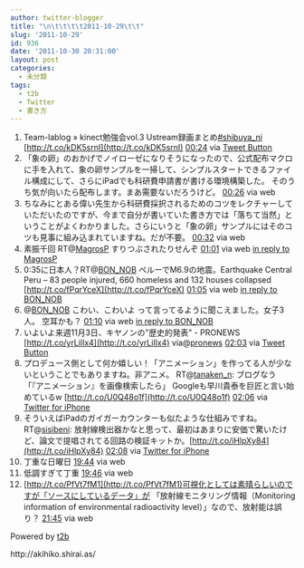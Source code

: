```yaml
---
author: twitter-blogger
title: "\n\t\t\t\t2011-10-29\t\t"
slug: '2011-10-29'
id: 936
date: '2011-10-30 20:31:00'
layout: post
categories:
  - 未分類
tags:
  - t2b
  - Twitter
  - 書き方
---
```


<div xmlns:georss="http://www.georss.org/georss">

1.  <span><span>Team-lablog » kinect勉強会vol.3 Ustream録画まとめ[#shibuya_ni](http://twitter.com/search?q=%23shibuya_ni "#shibuya_ni") [http://t.co/kDK5srnI](http://t.co/kDK5srnI)</span> <span>[<span>00:24</span>](http://twitter.com/o_ob/status/130243715892654080) <span>via [Tweet Button](http://twitter.com/tweetbutton)</span></span></span>
2.  <span><span>「象の卵」のおかげでノイローゼになりそうになったので、公式配布マクロに手を入れて、象の卵サンプルを一掃して、シンプルスタートできるファイル構成にして、さらにiPadでも科研費申請書が書ける環境構築した。 そのうち気が向いたら配布します。まあ需要ないだろうけど。</span> <span>[<span>00:26</span>](http://twitter.com/o_ob/status/130244222417780737) <span>via web</span></span></span>
3.  <span><span>ちなみにとある偉い先生から科研費採択されるためのコツをレクチャーしていただいたのですが、今まで自分が書いていた書き方では「落ちて当然」ということがよくわかりました。さらにいうと「象の卵」サンプルにはそのコツも見事に組み込まれていますね。だが不要。</span> <span>[<span>00:32</span>](http://twitter.com/o_ob/status/130245573482790914) <span>via web</span></span></span>
4.  <span><span>素振千回 RT@[MagrosP](http://twitter.com/MagrosP "MagrosP") すりつぶされたりせんぞ</span> <span>[<span>01:01</span>](http://twitter.com/o_ob/status/130252851225174016) <span>via web</span> [in reply to MagrosP](http://twitter.com/MagrosP/status/130160357103775745)</span></span>
5.  <span><span>0:35に日本人？RT@[BON_NOB](http://twitter.com/BON_NOB "BON_NOB") ペルーでM6.9の地震。Earthquake Central Peru – 83 people injured, 660 homeless and 132 houses collapsed [http://t.co/fPqrYceX](http://t.co/fPqrYceX)</span> <span>[<span>01:05</span>](http://twitter.com/o_ob/status/130254032169218048) <span>via web</span> [in reply to BON_NOB](http://twitter.com/BON_NOB/status/130253273084076032)</span></span>
6.  <span><span>@[BON_NOB](http://twitter.com/BON_NOB "BON_NOB") こわい、こわいよ って言ってるように聞こえました。女子3人。 空耳かも？</span> <span>[<span>01:10</span>](http://twitter.com/o_ob/status/130255062042804224) <span>via web</span> [in reply to BON_NOB](http://twitter.com/BON_NOB/status/130254842923982848)</span></span>
7.  <span><span>いよいよ来週11月3日、キヤノンの"歴史的発表" - PRONEWS [http://t.co/yrLilIx4](http://t.co/yrLilIx4) via@[pronews](http://twitter.com/pronews "pronews")</span> <span>[<span>02:03</span>](http://twitter.com/o_ob/status/130268575868006401) <span>via [Tweet Button](http://twitter.com/tweetbutton)</span></span></span>
8.  <span><span>プロデュース側として何か嬉しい！「アニメーション」を作ってる人が少ないということでもありますね。非アニメ。 RT@[tanaken_n](http://twitter.com/tanaken_n "tanaken_n"): ブログなう「『アニメーション』を画像検索したら」 Googleも早川貴泰を巨匠と言い始めているw [http://t.co/U0Q48o1f](http://t.co/U0Q48o1f)</span> <span>[<span>02:06</span>](http://twitter.com/o_ob/status/130269399918718976) <span>via [Twitter for iPhone](http://twitter.com/#!/download/iphone)</span></span></span>
9.  <span><span>そういえばiPadのガイガーカウンターも似たような仕組みですね。RT@[sisibeni](http://twitter.com/sisibeni "sisibeni"): 放射線検出器かなと思って、最初はあまりに安価で驚いたけど、論文で提唱されてる回路の検証キットか。[http://t.co/iHlpXy84](http://t.co/iHlpXy84)</span> <span>[<span>02:08</span>](http://twitter.com/o_ob/status/130269834687684609) <span>via [Twitter for iPhone](http://twitter.com/#!/download/iphone)</span></span></span>
10.  <span><span>丁重な日曜日</span> <span>[<span>19:44</span>](http://twitter.com/o_ob/status/130535489181728768) <span>via web</span></span></span>
11.  <span><span>低調すぎて丁重</span> <span>[<span>19:46</span>](http://twitter.com/o_ob/status/130536113109610496) <span>via web</span></span></span>
12.  <span><span>[http://t.co/PfVt7fM1](http://t.co/PfVt7fM1)可視化としては素晴らしいのですが「ソースにしているデータ」が 「放射線モニタリング情報（Monitoring information of environmental radioactivity level）」なので、放射能は誤り？</span> <span>[<span>21:45</span>](http://twitter.com/o_ob/status/130566046607360000) <span>via web</span></span></span>

</div>

Powered by [t2b](http://t2b.utilz.jp/)

<div>http://akihiko.shirai.as/</div>